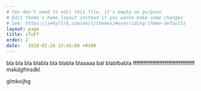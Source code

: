 ```yaml
---
# You don't need to edit this file, it's empty on purpose.
# Edit theme's home layout instead if you wanna make some changes
# See: https://jekyllrb.com/docs/themes/#overriding-theme-defaults
layout: page
title: sTuFf
order: 2
date:   2018-02-26 17:42:09 +0100
---
```

bla bla bla 
blabla bla blabla blaaaaa 
bal blablbabla fffffffffffffffffffffffffffffffffff mskdgfmsdkl 

glmkoijhg
